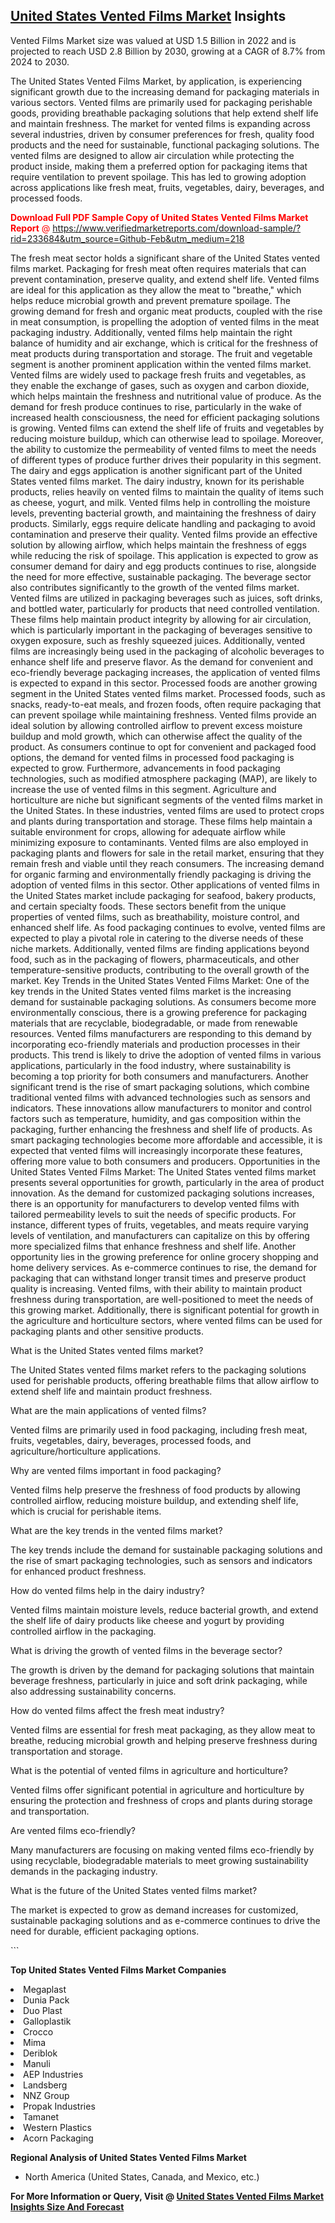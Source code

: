 <h2><a href="https://www.verifiedmarketreports.com/download-sample/?rid=233684&amp;utm_source=Github-Feb&amp;utm_medium=218" target="_blank">United States Vented Films Market</a> Insights</h2><p>Vented Films Market size was valued at USD 1.5 Billion in 2022 and is projected to reach USD 2.8 Billion by 2030, growing at a CAGR of 8.7% from 2024 to 2030.</p><p> <p>The United States Vented Films Market, by application, is experiencing significant growth due to the increasing demand for packaging materials in various sectors. Vented films are primarily used for packaging perishable goods, providing breathable packaging solutions that help extend shelf life and maintain freshness. The market for vented films is expanding across several industries, driven by consumer preferences for fresh, quality food products and the need for sustainable, functional packaging solutions. The vented films are designed to allow air circulation while protecting the product inside, making them a preferred option for packaging items that require ventilation to prevent spoilage. This has led to growing adoption across applications like fresh meat, fruits, vegetables, dairy, beverages, and processed foods. <p><span class=""><span style="color: #ff0000;"><strong>Download Full PDF Sample Copy of United States Vented Films Market Report</strong> @ </span><a href="https://www.verifiedmarketreports.com/download-sample/?rid=233684&amp;utm_source=Github-Feb&amp;utm_medium=218" target="_blank">https://www.verifiedmarketreports.com/download-sample/?rid=233684&amp;utm_source=Github-Feb&amp;utm_medium=218</a></span></p> The fresh meat sector holds a significant share of the United States vented films market. Packaging for fresh meat often requires materials that can prevent contamination, preserve quality, and extend shelf life. Vented films are ideal for this application as they allow the meat to "breathe," which helps reduce microbial growth and prevent premature spoilage. The growing demand for fresh and organic meat products, coupled with the rise in meat consumption, is propelling the adoption of vented films in the meat packaging industry. Additionally, vented films help maintain the right balance of humidity and air exchange, which is critical for the freshness of meat products during transportation and storage. The fruit and vegetable segment is another prominent application within the vented films market. Vented films are widely used to package fresh fruits and vegetables, as they enable the exchange of gases, such as oxygen and carbon dioxide, which helps maintain the freshness and nutritional value of produce. As the demand for fresh produce continues to rise, particularly in the wake of increased health consciousness, the need for efficient packaging solutions is growing. Vented films can extend the shelf life of fruits and vegetables by reducing moisture buildup, which can otherwise lead to spoilage. Moreover, the ability to customize the permeability of vented films to meet the needs of different types of produce further drives their popularity in this segment. The dairy and eggs application is another significant part of the United States vented films market. The dairy industry, known for its perishable products, relies heavily on vented films to maintain the quality of items such as cheese, yogurt, and milk. Vented films help in controlling the moisture levels, preventing bacterial growth, and maintaining the freshness of dairy products. Similarly, eggs require delicate handling and packaging to avoid contamination and preserve their quality. Vented films provide an effective solution by allowing airflow, which helps maintain the freshness of eggs while reducing the risk of spoilage. This application is expected to grow as consumer demand for dairy and egg products continues to rise, alongside the need for more effective, sustainable packaging. The beverage sector also contributes significantly to the growth of the vented films market. Vented films are utilized in packaging beverages such as juices, soft drinks, and bottled water, particularly for products that need controlled ventilation. These films help maintain product integrity by allowing for air circulation, which is particularly important in the packaging of beverages sensitive to oxygen exposure, such as freshly squeezed juices. Additionally, vented films are increasingly being used in the packaging of alcoholic beverages to enhance shelf life and preserve flavor. As the demand for convenient and eco-friendly beverage packaging increases, the application of vented films is expected to expand in this sector. Processed foods are another growing segment in the United States vented films market. Processed foods, such as snacks, ready-to-eat meals, and frozen foods, often require packaging that can prevent spoilage while maintaining freshness. Vented films provide an ideal solution by allowing controlled airflow to prevent excess moisture buildup and mold growth, which can otherwise affect the quality of the product. As consumers continue to opt for convenient and packaged food options, the demand for vented films in processed food packaging is expected to grow. Furthermore, advancements in food packaging technologies, such as modified atmosphere packaging (MAP), are likely to increase the use of vented films in this segment. Agriculture and horticulture are niche but significant segments of the vented films market in the United States. In these industries, vented films are used to protect crops and plants during transportation and storage. These films help maintain a suitable environment for crops, allowing for adequate airflow while minimizing exposure to contaminants. Vented films are also employed in packaging plants and flowers for sale in the retail market, ensuring that they remain fresh and viable until they reach consumers. The increasing demand for organic farming and environmentally friendly packaging is driving the adoption of vented films in this sector. Other applications of vented films in the United States market include packaging for seafood, bakery products, and certain specialty foods. These sectors benefit from the unique properties of vented films, such as breathability, moisture control, and enhanced shelf life. As food packaging continues to evolve, vented films are expected to play a pivotal role in catering to the diverse needs of these niche markets. Additionally, vented films are finding applications beyond food, such as in the packaging of flowers, pharmaceuticals, and other temperature-sensitive products, contributing to the overall growth of the market. Key Trends in the United States Vented Films Market: One of the key trends in the United States vented films market is the increasing demand for sustainable packaging solutions. As consumers become more environmentally conscious, there is a growing preference for packaging materials that are recyclable, biodegradable, or made from renewable resources. Vented films manufacturers are responding to this demand by incorporating eco-friendly materials and production processes in their products. This trend is likely to drive the adoption of vented films in various applications, particularly in the food industry, where sustainability is becoming a top priority for both consumers and manufacturers. Another significant trend is the rise of smart packaging solutions, which combine traditional vented films with advanced technologies such as sensors and indicators. These innovations allow manufacturers to monitor and control factors such as temperature, humidity, and gas composition within the packaging, further enhancing the freshness and shelf life of products. As smart packaging technologies become more affordable and accessible, it is expected that vented films will increasingly incorporate these features, offering more value to both consumers and producers. Opportunities in the United States Vented Films Market: The United States vented films market presents several opportunities for growth, particularly in the area of product innovation. As the demand for customized packaging solutions increases, there is an opportunity for manufacturers to develop vented films with tailored permeability levels to suit the needs of specific products. For instance, different types of fruits, vegetables, and meats require varying levels of ventilation, and manufacturers can capitalize on this by offering more specialized films that enhance freshness and shelf life. Another opportunity lies in the growing preference for online grocery shopping and home delivery services. As e-commerce continues to rise, the demand for packaging that can withstand longer transit times and preserve product quality is increasing. Vented films, with their ability to maintain product freshness during transportation, are well-positioned to meet the needs of this growing market. Additionally, there is significant potential for growth in the agriculture and horticulture sectors, where vented films can be used for packaging plants and other sensitive products. <p>What is the United States vented films market? </p> <p>The United States vented films market refers to the packaging solutions used for perishable products, offering breathable films that allow airflow to extend shelf life and maintain product freshness.</p> <p>What are the main applications of vented films? </p> <p>Vented films are primarily used in food packaging, including fresh meat, fruits, vegetables, dairy, beverages, processed foods, and agriculture/horticulture applications.</p> <p>Why are vented films important in food packaging? </p> <p>Vented films help preserve the freshness of food products by allowing controlled airflow, reducing moisture buildup, and extending shelf life, which is crucial for perishable items.</p> <p>What are the key trends in the vented films market? </p> <p>The key trends include the demand for sustainable packaging solutions and the rise of smart packaging technologies, such as sensors and indicators for enhanced product freshness.</p> <p>How do vented films help in the dairy industry? </p> <p>Vented films maintain moisture levels, reduce bacterial growth, and extend the shelf life of dairy products like cheese and yogurt by providing controlled airflow in the packaging.</p> <p>What is driving the growth of vented films in the beverage sector? </p> <p>The growth is driven by the demand for packaging solutions that maintain beverage freshness, particularly in juice and soft drink packaging, while also addressing sustainability concerns.</p> <p>How do vented films affect the fresh meat industry? </p> <p>Vented films are essential for fresh meat packaging, as they allow meat to breathe, reducing microbial growth and helping preserve freshness during transportation and storage.</p> <p>What is the potential of vented films in agriculture and horticulture? </p> <p>Vented films offer significant potential in agriculture and horticulture by ensuring the protection and freshness of crops and plants during storage and transportation.</p> <p>Are vented films eco-friendly? </p> <p>Many manufacturers are focusing on making vented films eco-friendly by using recyclable, biodegradable materials to meet growing sustainability demands in the packaging industry.</p> <p>What is the future of the United States vented films market? </p> <p>The market is expected to grow as demand increases for customized, sustainable packaging solutions and as e-commerce continues to drive the need for durable, efficient packaging options.</p> ```</p><p><strong>Top United States Vented Films Market Companies</strong></p><div data-test-id=""><p><li>Megaplast</li><li> Dunia Pack</li><li> Duo Plast</li><li> Galloplastik</li><li> Crocco</li><li> Mima</li><li> Deriblok</li><li> Manuli</li><li> AEP Industries</li><li> Landsberg</li><li> NNZ Group</li><li> Propak Industries</li><li> Tamanet</li><li> Western Plastics</li><li> Acorn Packaging</li></p><div><strong>Regional Analysis of&nbsp;United States Vented Films Market</strong></div><ul><li dir="ltr"><p dir="ltr">North America&nbsp;(United States, Canada, and Mexico, etc.)</p></li></ul><p><strong>For More Information or Query, Visit @&nbsp;</strong><strong><a href="https://www.verifiedmarketreports.com/product/vented-films-market/?utm_source=Github-Feb&amp;utm_medium=218" target="_blank">United States Vented Films Market Insights Size And Forecast</a></strong></p></div>

